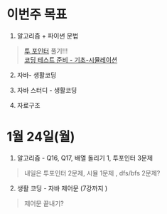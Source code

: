 # 이번주 목표
1. 알고리즘  + 파이썬 문법  
> [투 포인터](https://www.acmicpc.net/step/59) 풀기!!!  
> [코딩 테스트 준비 - 기초-시뮬레이션](https://www.acmicpc.net/workbook/view/9380)

2. 자바- 생활코딩  

3. 자바 스터디 - 생활코딩

4. 자료구조


# 1월 24일(월)

1. 알고리즘 - Q16, Q17, 배열 돌리기 1, 투포인터 3문제
> 내일은 투포인터 2문제, 시뮬 1문제 , dfs/bfs 2문제?

2. 생활 코딩 - 자바 제어문 (7강까지 )  
> 제어문 끝내기?
